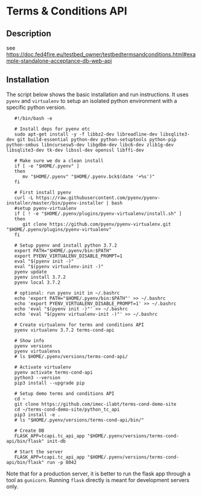 # Terms & Conditions API

## Description

see https://doc.fed4fire.eu/testbed_owner/testbedtermsandconditions.html#example-standalone-acceptance-db-web-api

## Installation

The script below shows the basic installation and run instructions.
It uses `pyenv` and `virtualenv` to setup an isolated python environment with a specific python version.

       #!/bin/bash -e
       
       # Install deps for pyenv etc
       sudo apt-get install -y -f libbz2-dev libreadline-dev libsqlite3-dev git build-essential python-dev python-setuptools python-pip python-smbus libncursesw5-dev libgdbm-dev libc6-dev zlib1g-dev libsqlite3-dev tk-dev libssl-dev openssl libffi-dev
              
       # Make sure we do a clean install
       if [ -e "$HOME/.pyenv" ]
       then
          mv "$HOME/.pyenv" "$HOME/.pyenv.bck$(date '+%s')"
       fi
       
       # First install pyenv
       curl -L https://raw.githubusercontent.com/pyenv/pyenv-installer/master/bin/pyenv-installer | bash
       #setup pyenv-virtualenv
       if [ ! -e "$HOME/.pyenv/plugins/pyenv-virtualenv/install.sh" ]
       then
          git clone https://github.com/pyenv/pyenv-virtualenv.git "$HOME/.pyenv/plugins/pyenv-virtualenv"
       fi
       
       # Setup pyenv and install python 3.7.2
       export PATH="$HOME/.pyenv/bin:$PATH"
       export PYENV_VIRTUALENV_DISABLE_PROMPT=1
       eval "$(pyenv init -)"
       eval "$(pyenv virtualenv-init -)"
       pyenv update
       pyenv install 3.7.2
       pyenv local 3.7.2
      
       # optional: run pyenv init in ~/.bashrc
       echo 'export PATH="$HOME/.pyenv/bin:$PATH"' >> ~/.bashrc
       echo 'export PYENV_VIRTUALENV_DISABLE_PROMPT=1' >> ~/.bashrc
       echo 'eval "$(pyenv init -)"' >> ~/.bashrc
       echo 'eval "$(pyenv virtualenv-init -)"' >> ~/.bashrc
       
       # Create virtualenv for terms and conditions API 
       pyenv virtualenv 3.7.2 terms-cond-api
       
       # Show info
       pyenv versions
       pyenv virtualenvs
       # ls $HOME/.pyenv/versions/terms-cond-api/

       # Activate virtualenv
       pyenv activate terms-cond-api
       python3 --version
       pip3 install --upgrade pip
       
       # Setup demo terms and conditions API 
       cd ~
       git clone https://github.com/imec-ilabt/terms-cond-demo-site
       cd ~/terms-cond-demo-site/python_tc_api
       pip3 install -e .
       # ls "$HOME/.pyenv/versions/terms-cond-api/bin/"
       
       # Create DB
       FLASK_APP=tcapi.tc_api_app "$HOME/.pyenv/versions/terms-cond-api/bin/flask" init-db
       
       # Start the server
       FLASK_APP=tcapi.tc_api_app "$HOME/.pyenv/versions/terms-cond-api/bin/flask" run -p 8042

Note that for a production server, it is better to run the flask app through a tool as `gunicorn`. 
Running `flask` directly is meant for development servers only.
